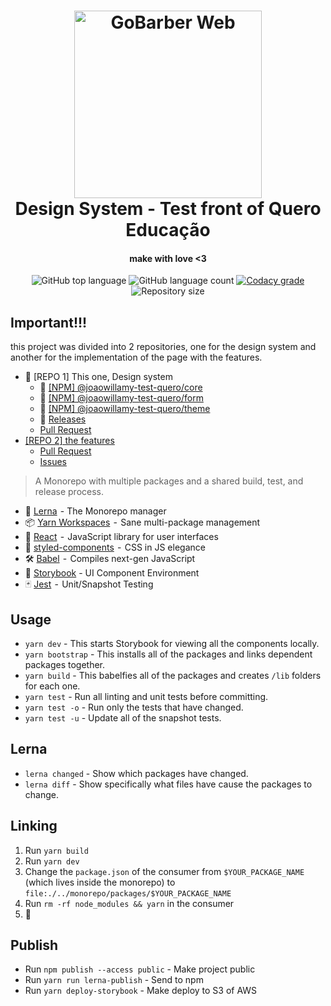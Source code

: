 <h1 align="center">
    <img alt="GoBarber Web" src="http://features.frontend.quero.s3-website.us-east-2.amazonaws.com/images/logo-querobolsa.svg" width="300px"/>
    <br>
    Design System - Test front of Quero Educação
</h1>

<h4 align="center">
  make with love <3
</h4>
<p align="center">
  <img alt="GitHub top language" src="http://img.shields.io/github/languages/top/joaowillamy/react-storybook-jest-lerna.svg">
  
  <img alt="GitHub language count" src="https://img.shields.io/github/languages/count/joaowillamy/react-storybook-jest-lerna.svg">
  
  <a href="https://app.codacy.com/manual/joaowillamy/react-storybook-jest-lerna?utm_source=github.com&utm_medium=referral&utm_content=joaowillamy/react-storybook-jest-lerna&utm_campaign=Badge_Grade_Dashboard">
    <img alt="Codacy grade" src="https://api.codacy.com/project/badge/Grade/a2f69fbed9444b99a2c593d77d7b794c">
  </a>
  
  <img alt="Repository size" src="https://img.shields.io/github/repo-size/joaowillamy/react-storybook-jest-lerna.svg">
</p>



## Important!!!

this project was divided into 2 repositories, one for the design system and another for the implementation of the page with the features.

- 💄 [REPO 1] This one, Design system
  - 🔧 [[NPM] @joaowillamy-test-quero/core](https://www.npmjs.com/package/@joaowillamy-test-quero/core)
  - 🔧 [[NPM] @joaowillamy-test-quero/form](https://www.npmjs.com/package/@joaowillamy-test-quero/form)
  - 🔧 [[NPM] @joaowillamy-test-quero/theme](https://www.npmjs.com/package/@joaowillamy-test-quero/theme)
  - 🔖 [Releases](https://github.com/joaowillamy/react-storybook-jest-lerna/releases)
  - [Pull Request](https://github.com/joaowillamy/react-storybook-jest-lerna)
- [[REPO 2] the features](https://github.com/joaowillamy/front-end-test-quero)
  - [Pull Request](https://github.com/joaowillamy/front-end-test-quero/pulls?q=is%3Apr+is%3Aclosed)
  - [Issues](https://github.com/joaowillamy/front-end-test-quero/issues?q=is%3Aissue+is%3Aclosed)

> A Monorepo with multiple packages and a shared build, test, and release process.

- 🐉 [Lerna](https://lernajs.io/)  - The Monorepo manager
- 📦 [Yarn Workspaces](https://yarnpkg.com/lang/en/docs/workspaces/)  -  Sane multi-package management
- 🚀 [React](https://reactjs.org/)  -  JavaScript library for user interfaces
- 💅 [styled-components](https://www.styled-components.com/)  -  CSS in JS elegance
- 🛠 [Babel](https://babeljs.io/)  -  Compiles next-gen JavaScript
- 📖 [Storybook](https://storybook.js.org/) - UI Component Environment
- 🃏 [Jest](https://jestjs.io/)  -  Unit/Snapshot Testing

## Usage

- `yarn dev` - This starts Storybook for viewing all the components locally.
- `yarn bootstrap` - This installs all of the packages and links dependent packages together.
- `yarn build` - This babelfies all of the packages and creates `/lib` folders for each one.
- `yarn test` - Run all linting and unit tests before committing.
- `yarn test -o` - Run only the tests that have changed.
- `yarn test -u` - Update all of the snapshot tests.

## Lerna

- `lerna changed` - Show which packages have changed.
- `lerna diff` - Show specifically what files have cause the packages to change.

## Linking

1. Run `yarn build`
1. Run `yarn dev`
1. Change the `package.json` of the consumer from `$YOUR_PACKAGE_NAME` (which lives inside the monorepo) to `file:./../monorepo/packages/$YOUR_PACKAGE_NAME`
1. Run `rm -rf node_modules && yarn` in the consumer
1. 🎉

## Publish

- Run `npm publish --access public` - Make project public
- Run `yarn run lerna-publish` - Send to npm
- Run `yarn deploy-storybook` - Make deploy to S3 of AWS
